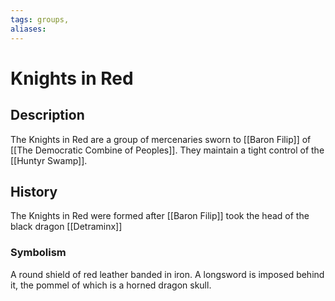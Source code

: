 ```yaml
---
tags: groups, 
aliases:
---
```


# Knights in Red
## Description
The Knights in Red are a group of mercenaries sworn to [[Baron Filip]] of [[The Democratic Combine of Peoples]]. They maintain a tight control of the [[Huntyr Swamp]].

## History
The Knights in Red were formed after [[Baron Filip]] took the head of the black dragon [[Detraminx]]

### Symbolism
A round shield of red leather banded in iron. A longsword is imposed behind it, the pommel of which is a horned dragon skull.